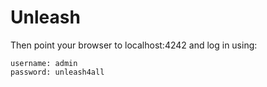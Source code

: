 # Unleash

Then point your browser to localhost:4242 and log in using:
```
username: admin
password: unleash4all
```